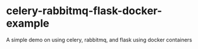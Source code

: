 # celery-rabbitmq-flask-docker-example
A simple demo on using celery, rabbitmq, and flask using docker containers
